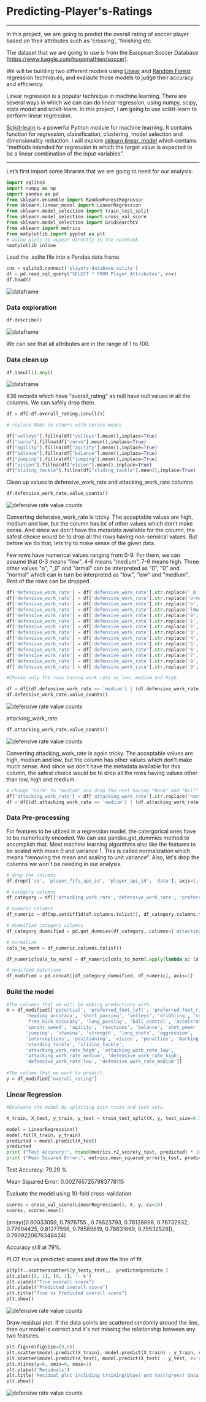 # Predicting-Player's-Ratings

---

In this project, we are going to predict the overall rating of soccer player based on their attributes such as 'crossing', 'finishing etc.

The dataset that we are going to use is from the European Soccer Database (https://www.kaggle.com/hugomathien/soccer). 

We will be building two different models using [Linear](https://class.coursera.org/ml-005/lecture/preview) and [Random Forest](https://en.wikipedia.org/wiki/Random_forest) regression techniques, and evalaute those models to judge their accuracy and efficiency.

Linear regression is a popular technique in machine learning. There are several ways in which we can can do linear regression, using numpy, scipy, stats model and scikit-learn. In this project, I am going to use scikit-learn to perform linear regression.

[Scikit-learn](http://scikit-learn.org/stable/) is a powerful Python module for machine learning. It contains function for regression, classification, clustering, model selection and dimensionality reduction. I will explore [sklearn.linear_model](http://scikitlearn.org/stable/modules/linear_model.html) which contains “methods intended for regression in which the target value is expected to be a linear combination of the input variables”.

---

Let’s first import some libraries that we are going to need for our analysis:

```python
import sqlite3
import numpy as np
import pandas as pd
from sklearn.ensemble import RandomForestRegressor
from sklearn.linear_model import LinearRegression
from sklearn.model_selection import train_test_split
from sklearn.model_selection import cross_val_score
from sklearn.model_selection import GridSearchCV
from sklearn import metrics
from matplotlib import pyplot as plt
# allow plots to appear directly in the notebook
%matplotlib inline
```

Load the .sqlite file into a Pandas data frame.

```python
cnx = sqlite3.connect('players-database.sqlite')
df = pd.read_sql_query("SELECT * FROM Player_Attributes", cnx)
df.head()
```

![dataframe](https://github.com/siddharthalal/Project-2---Predicting-Player-s-Ratings/blob/master/dataframe.png?raw=true)

### Data exploration

```python
df.describe()       
```

![dataframe](https://github.com/siddharthalal/Project-2---Predicting-Player-s-Ratings/blob/master/df-describe.png?raw=true)

We can see that all attributes are in the range of 1 to 100.

### Data clean up

```python
df.isnull().any()
```

![dataframe](https://github.com/siddharthalal/Project-2---Predicting-Player-s-Ratings/blob/master/columns-with-nan-values.png?raw=true)

836 records which have "overall_rating" as null have null values in all the columns. We can safely drop them.

```python
df = df[~df.overall_rating.isnull()]

# replace NANs in others with series means

df["volleys"].fillna(df["volleys"].mean(),inplace=True)
df["curve"].fillna(df["curve"].mean(),inplace=True)
df["agility"].fillna(df["agility"].mean(),inplace=True)
df["balance"].fillna(df["balance"].mean(),inplace=True)
df["jumping"].fillna(df["jumping"].mean(),inplace=True)
df["vision"].fillna(df["vision"].mean(),inplace=True)
df["sliding_tackle"].fillna(df["sliding_tackle"].mean(),inplace=True)
```

Clean up values in defensive_work_rate and attacking_work_rate columns
```python
df.defensive_work_rate.value_counts()
```

![defensive rate value counts](https://github.com/siddharthalal/Project-2---Predicting-Player-s-Ratings/blob/master/defensive-work-rate-value-counts-1.png?raw=true)

Converting defensive_work_rate is tricky. The acceptable values are high, medium and low, but the column has lot of other values which don't make sense. And since we don't have the metadata available for the column, the safest choice would be to drop all the rows having non-sensical values. But before we do that, lets try to make sense of the given data.

Few rows have numerical values ranging from 0-9. For them, we can assume that 0-3 means "low", 4-6 means "medium", 7-9 means high. Three other values "o", "_0" and "ormal" can be interpreted as "0", "0" and "normal" which can in turn be interpreted as "low", "low" and "medium". Rest of the rows can be dropped.

```python
df['defensive_work_rate'] = df['defensive_work_rate'].str.replace('_0','0')
df['defensive_work_rate'] = df['defensive_work_rate'].str.replace('ormal','5')
df['defensive_work_rate'] = df['defensive_work_rate'].str.replace('o','0')
df['defensive_work_rate'] = df['defensive_work_rate'].str.replace('l0w','low')
df['defensive_work_rate'] = df['defensive_work_rate'].str.replace('0','low')
df['defensive_work_rate'] = df['defensive_work_rate'].str.replace('1','low')
df['defensive_work_rate'] = df['defensive_work_rate'].str.replace('2','low')
df['defensive_work_rate'] = df['defensive_work_rate'].str.replace('3','low')
df['defensive_work_rate'] = df['defensive_work_rate'].str.replace('4','medium')
df['defensive_work_rate'] = df['defensive_work_rate'].str.replace('5','medium')
df['defensive_work_rate'] = df['defensive_work_rate'].str.replace('6','medium')
df['defensive_work_rate'] = df['defensive_work_rate'].str.replace('7','high')
df['defensive_work_rate'] = df['defensive_work_rate'].str.replace('8','high')
df['defensive_work_rate'] = df['defensive_work_rate'].str.replace('9','high')

#Choose only the rows having work rate as low, medium and high

df = df[(df.defensive_work_rate == 'medium') | (df.defensive_work_rate == 'high') | (df.defensive_work_rate == 'low')]
df.defensive_work_rate.value_counts()
```

![defensive rate value counts](https://github.com/siddharthalal/Project-2---Predicting-Player-s-Ratings/blob/master/defensive-work-rate-value-counts-2.png?raw=true)

attacking_work_rate

```python
df.attacking_work_rate.value_counts()
```

![defensive rate value counts](https://github.com/siddharthalal/Project-2---Predicting-Player-s-Ratings/blob/master/attacking-work-rate-value-counts.png?raw=true)

Converting attacking_work_rate is again tricky. The acceptable values are high, medium and low, but the column has other values which don't make much sense. And since we don't have the metadata available for this column, the safest choice would be to drop all the rows having values other than low, high and medium.

```python
# Change "norm" to "medium" and drop the rest having "None" and "Null" values.
df['attacking_work_rate'] = df['attacking_work_rate'].str.replace('norm','medium')
df = df[(df.attacking_work_rate == 'medium') | (df.attacking_work_rate == 'high') | (df.attacking_work_rate == 'low')]
```

### Data Pre-processing 

For features to be utilzed in a regression model, the catergorical ones have to be numerically encoded. We can use pandas.get_dummies method to accomplish that. Most machine learning algorithms also like the features to be scaled with mean 0 and variance 1. This is called normalization which means “removing the mean and scaling to unit variance”. Also, let's drop the columns we won't be needing in our analysis.

```python
# drop the columns
df.drop(['id', 'player_fifa_api_id', 'player_api_id', 'date'], axis=1, inplace=True)

# category columns
df_category = df[['attacking_work_rate','defensive_work_rate', 'preferred_foot']]

# numeric columns
df_numeric = df[np.setdiff1d(df.columns.tolist(), df_category.columns.tolist())]

# dummified category columns
df_category_dummified = pd.get_dummies(df_category, columns=['attacking_work_rate','defensive_work_rate', 'preferred_foot'])

# normalize
cols_to_norm = df_numeric.columns.tolist()

df_numeric[cols_to_norm] = df_numeric[cols_to_norm].apply(lambda x: (x - x.min()) / (x.max() - x.min()))

# modified dataframe
df_modified = pd.concat([df_category_dummified, df_numeric], axis=1) 
```

### Build the model

```python
#The columns that we will be making predictions with.
X = df_modified[['potential', 'preferred_foot_left', 'preferred_foot_right', 'crossing', 'finishing',
       'heading_accuracy', 'short_passing', 'volleys', 'dribbling', 'curve',
       'free_kick_accuracy', 'long_passing', 'ball_control', 'acceleration',
       'sprint_speed', 'agility', 'reactions', 'balance', 'shot_power',
       'jumping', 'stamina', 'strength', 'long_shots', 'aggression',
       'interceptions', 'positioning', 'vision', 'penalties', 'marking',
       'standing_tackle', 'sliding_tackle',
       'attacking_work_rate_high', 'attacking_work_rate_low',
       'attacking_work_rate_medium', 'defensive_work_rate_high',
       'defensive_work_rate_low', 'defensive_work_rate_medium']]
       
#The column that we want to predict.
y = df_modified["overall_rating"]
```

### Linear Regression

```python
#Evaluate the model by splitting into train and test sets.

X_train, X_test, y_train, y_test = train_test_split(X, y, test_size=0.3, random_state=0)

model = LinearRegression()
model.fit(X_train, y_train)
predicted = model.predict(X_test)
predicted
print ("Test Accuracy:", round(metrics.r2_score(y_test, predicted) * 100, 2), '%')
print ("Mean Squared Error:", metrics.mean_squared_error(y_test, predicted))
```

Test Accuracy: 79.29 %

Mean Squared Error: 0.0027657257983778115

Evaluate the model using 10-fold cross-validation

```python
scores = cross_val_score(LinearRegression(), X, y, cv=10)
scores, scores.mean()
```

(array([0.80033059, 0.7976755 , 0.78623793, 0.78128898, 0.78732932,
        0.77604425, 0.81277596, 0.78589619, 0.78631669, 0.79532529]),
 0.7909220676348424)
 
Accuracy still at 79%.

PLOT true vs predicted scores and draw the line of fit

```python
pltplt..scatterscatter((y_testy_test,,  predictedpredicte )
plt.plot([0, 1], [0, 1], '--k')
plt.xlabel("True overall score")
plt.ylabel("Predicted overall score")
plt.title("True vs Predicted overall score")
plt.show()
```

![defensive rate value counts](https://github.com/siddharthalal/Project-2---Predicting-Player-s-Ratings/blob/master/true-vs-predicted-scores.png?raw=true)

Draw residual plot. If the data points are scattered randomly around the line, then our model is correct and it's not missing the relationship between any two features.

```python
plt.figure(figsize=(9,6))
plt.scatter(model.predict(X_train), model.predict(X_train) - y_train, c='b', s=40, alpha=0.5)
plt.scatter(model.predict(X_test), model.predict(X_test) - y_test, c='g', s=40, alpha=0.5)
plt.hlines(y=0, xmin=0, xmax=1)
plt.ylabel('Residuals')
plt.title('Residual plot including training(blue) and test(green) data')
plt.show()
```

![defensive rate value counts](https://github.com/siddharthalal/Project-2---Predicting-Player-s-Ratings/blob/master/residual%20plot.png?raw=true)
